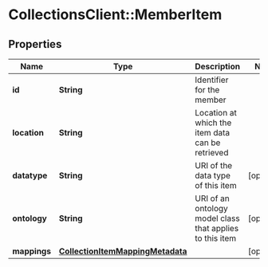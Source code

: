 # CollectionsClient::MemberItem

## Properties
Name | Type | Description | Notes
------------ | ------------- | ------------- | -------------
**id** | **String** | Identifier for the member | 
**location** | **String** | Location at which the item data can be retrieved | 
**datatype** | **String** | URI of the data type of this item | [optional] 
**ontology** | **String** | URI of an ontology model class that applies to this item | [optional] 
**mappings** | [**CollectionItemMappingMetadata**](CollectionItemMappingMetadata.md) |  | [optional] 


